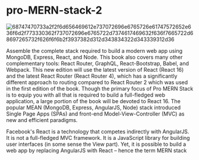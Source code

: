 # pro-MERN-stack-2

![68747470733a2f2f6d656469612e737072696e6765726e61747572652e636f6d2f773330362f737072696e6765722d7374617469632f636f7665722d68697265732f626f6f6b2f3937382d312d343834322d343339312d36](https://user-images.githubusercontent.com/73651340/160793114-4d870a87-a74b-46e4-ae5f-db7e19b0f968.jpeg)

Assemble the complete stack required to build a modern web app using MongoDB, Express, React, and Node. This book also covers many other complementary tools: React Router, GraphQL, React-Bootstrap, Babel, and Webpack. This new edition will use the latest version of React (React 16) and the latest React Router (React Router 4), which has a significantly different approach to routing compared to React Router 2 which was used in the first edition of the book.
Though the primary focus of Pro MERN Stack is to equip you with all that is required to build a full-fledged web application, a large portion of the book will be devoted to React 16. The popular MEAN (MongoDB, Express, AngularJS, Node) stack introduced Single Page Apps (SPAs) and front-end Model-View-Controller (MVC) as new and efficient paradigms.

Facebook's React is a technology that competes indirectly with AngularJS. It is not a full-fledged MVC framework. It is a JavaScript library for building user interfaces (in some sense the View part). Yet, it is possible to build a web app by replacing AngularJS with React – hence the term MERN stack
